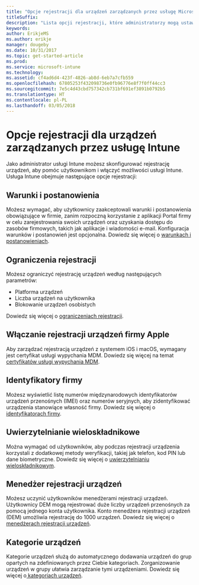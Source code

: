```yaml
---
title: "Opcje rejestracji dla urządzeń zarządzanych przez usługę Microsoft Intune"
titleSuffix: 
description: "Lista opcji rejestracji, które administratorzy mogą ustawić dla urządzeń zarządzanych przez usługę Microsoft Intune."
keywords: 
author: ErikjeMS
ms.author: erikje
manager: dougeby
ms.date: 10/31/2017
ms.topic: get-started-article
ms.prod: 
ms.service: microsoft-intune
ms.technology: 
ms.assetid: cf4ad6d4-423f-4826-ab8d-6eb7a7cfb559
ms.openlocfilehash: 67805253f432098736e0fb96776e8f7f0ff44cc3
ms.sourcegitcommit: 7e5c4d43cbd757342cb731bf691ef3891b0792b5
ms.translationtype: HT
ms.contentlocale: pl-PL
ms.lasthandoff: 03/05/2018
---
```

# <a name="enrollment-options-for-devices-managed-by-intune"></a>Opcje rejestracji dla urządzeń zarządzanych przez usługę Intune

Jako administrator usługi Intune możesz skonfigurować rejestrację urządzeń, aby pomóc użytkownikom i włączyć możliwości usługi Intune.  Usługa Intune obejmuje następujące opcje rejestracji:

## <a name="terms-and-conditions"></a>Warunki i postanowienia

Możesz wymagać, aby użytkownicy zaakceptowali warunki i postanowienia obowiązujące w firmie, zanim rozpoczną korzystanie z aplikacji Portal firmy w celu zarejestrowania swoich urządzeń oraz uzyskania dostępu do zasobów firmowych, takich jak aplikacje i wiadomości e-mail. Konfiguracja warunków i postanowień jest opcjonalna. Dowiedz się więcej o [warunkach i postanowieniach](terms-and-conditions-create.md).

## <a name="enrollment-restrictions"></a>Ograniczenia rejestracji

Możesz ograniczyć rejestrację urządzeń według następujących parametrów:
- Platforma urządzeń
- Liczba urządzeń na użytkownika
- Blokowanie urządzeń osobistych

Dowiedz się więcej o [ograniczeniach rejestracji](enrollment-restrictions-set.md).

## <a name="enable-apple-device-enrollment"></a>Włączanie rejestracji urządzeń firmy Apple

Aby zarządzać rejestracją urządzeń z systemem iOS i macOS, wymagany jest certyfikat usługi wypychania MDM. Dowiedz się więcej na temat [certyfikatów usługi wypychania MDM](apple-mdm-push-certificate-get.md).

## <a name="corporate-identifiers"></a>Identyfikatory firmy

Możesz wyświetlić listę numerów międzynarodowych identyfikatorów urządzeń przenośnych (IMEI) oraz numerów seryjnych, aby zidentyfikować urządzenia stanowiące własność firmy. Dowiedz się więcej o [identyfikatorach firmy](corporate-identifiers-add.md).
## <a name="multi-factor-authentication"></a>Uwierzytelnianie wieloskładnikowe

Można wymagać od użytkowników, aby podczas rejestracji urządzenia korzystali z dodatkowej metody weryfikacji, takiej jak telefon, kod PIN lub dane biometryczne. Dowiedz się więcej o [uwierzytelnianiu wieloskładnikowym](multi-factor-authentication.md).

## <a name="device-enrollment-manager"></a>Menedżer rejestracji urządzeń
Możesz uczynić użytkowników menedżerami rejestracji urządzeń.  Użytkownicy DEM mogą rejestrować duże liczby urządzeń przenośnych za pomocą jednego konta użytkownika. Konto menedżera rejestracji urządzeń (DEM) umożliwia rejestrację do 1000 urządzeń. Dowiedz się więcej o [menedżerach rejestracji urządzeń](device-enrollment-manager-enroll.md).

## <a name="device-categories"></a>Kategorie urządzeń

Kategorie urządzeń służą do automatycznego dodawania urządzeń do grup opartych na zdefiniowanych przez Ciebie kategoriach. Zorganizowanie urządzeń w grupy ułatwia zarządzanie tymi urządzeniami. Dowiedz się więcej o[ kategoriach urządzeń](device-group-mapping.md).
